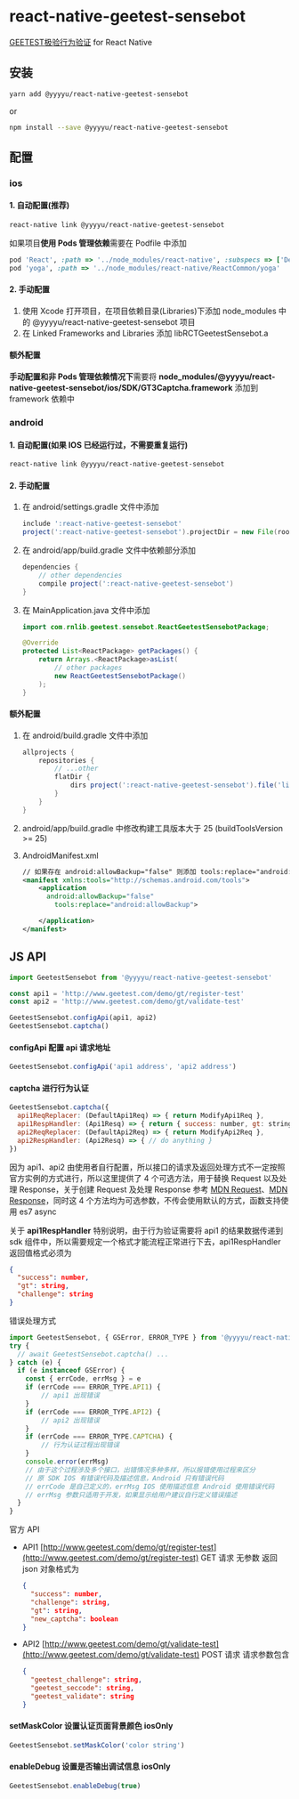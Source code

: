 # react-native-geetest-sensebot

[GEETEST极验行为验证](https://docs.geetest.com/install/overview/start/) for React Native

## 安装

```bash
yarn add @yyyyu/react-native-geetest-sensebot
```

or

```bash
npm install --save @yyyyu/react-native-geetest-sensebot
```

## 配置

### ios

#### 1. 自动配置(推荐)

```bash
react-native link @yyyyu/react-native-geetest-sensebot
```

如果项目**使用 Pods 管理依赖**需要在 Podfile 中添加

```ruby
pod 'React', :path => '../node_modules/react-native', :subspecs => ['Dependency']
pod 'yoga', :path => '../node_modules/react-native/ReactCommon/yoga'
```

#### 2. 手动配置

1. 使用 Xcode 打开项目，在项目依赖目录(Libraries)下添加 node_modules 中的 @yyyyu/react-native-geetest-sensebot 项目
2. 在 Linked Frameworks and Libraries 添加 libRCTGeetestSensebot.a

#### 额外配置

**手动配置和非 Pods 管理依赖情况下**需要将 **node_modules/@yyyyu/react-native-geetest-sensebot/ios/SDK/GT3Captcha.framework** 添加到 framework 依赖中

### android

#### 1. 自动配置(如果 IOS 已经运行过，不需要重复运行)

```bash
react-native link @yyyyu/react-native-geetest-sensebot
```

#### 2. 手动配置

1. 在 android/settings.gradle 文件中添加

    ```Groovy
    include ':react-native-geetest-sensebot'
    project(':react-native-geetest-sensebot').projectDir = new File(rootProject.projectDir, '../node_modules/@yyyyu/react-native-geetest-sensebot/android')
    ```

2. 在 android/app/build.gradle 文件中依赖部分添加

    ```Groovy
    dependencies {
        // other dependencies
        compile project(':react-native-geetest-sensebot')
    }
    ```

3. 在 MainApplication.java 文件中添加

    ```Java
    import com.rnlib.geetest.sensebot.ReactGeetestSensebotPackage;

    @Override
    protected List<ReactPackage> getPackages() {
        return Arrays.<ReactPackage>asList(
            // other packages
            new ReactGeetestSensebotPackage()
        );
    }
    ```

#### 额外配置

1. 在 android/build.gradle 文件中添加
    ```Groovy
    allprojects {
        repositories {
            // ...other
            flatDir {
                dirs project(':react-native-geetest-sensebot').file('libs')
            }
        }
    }
    ```

2. android/app/build.gradle 中修改构建工具版本大于 25 (buildToolsVersion >= 25)

3. AndroidManifest.xml
    ```xml
    // 如果存在 android:allowBackup="false" 则添加 tools:replace="android:allowBackup"
    <manifest xmlns:tools="http://schemas.android.com/tools">
        <application
          android:allowBackup="false"
            tools:replace="android:allowBackup">

        </application>
    </manifest>
    ```

## JS API

```javascript
import GeetestSensebot from '@yyyyu/react-native-geetest-sensebot'

const api1 = 'http://www.geetest.com/demo/gt/register-test'
const api2 = 'http://www.geetest.com/demo/gt/validate-test'

GeetestSensebot.configApi(api1, api2)
GeetestSensebot.captcha()
```

#### configApi 配置 api 请求地址

```javascript
GeetestSensebot.configApi('api1 address', 'api2 address')
```

#### captcha 进行行为认证

```javascript
GeetestSensebot.captcha({
  api1ReqReplacer: (DefaultApi1Req) => { return ModifyApi1Req },
  api1RespHandler: (Api1Resq) => { return { success: number, gt: string, challenge: string } },
  api2ReqReplacer: (DefaultApi2Req) => { return ModifyApi2Req },
  api2RespHandler: (Api2Resq) => { // do anything }
})
```

因为 api1、api2 由使用者自行配置，所以接口的请求及返回处理方式不一定按照官方实例的方式进行，所以这里提供了 4 个可选方法，用于替换 Request 以及处理 Response，关于创建 Request 及处理 Response 参考 [MDN Request](https://developer.mozilla.org/en-US/docs/Web/API/Request)、[MDN Response](https://developer.mozilla.org/en-US/docs/Web/API/Response)，同时这 4 个方法均为可选参数，不传会使用默认的方式，函数支持使用 es7 async

关于 **api1RespHandler** 特别说明，由于行为验证需要将 api1 的结果数据传递到 sdk 组件中，所以需要规定一个格式才能流程正常进行下去，api1RespHandler 返回值格式必须为
```json
{
  "success": number,
  "gt": string,
  "challenge": string
}
```

错误处理方式
```javascript
import GeetestSensebot, { GSError, ERROR_TYPE } from '@yyyyu/react-native-geetest-sensebot'
try {
  // await GeetestSensebot.captcha() ...
} catch (e) {
  if (e instanceof GSError) {
    const { errCode, errMsg } = e
    if (errCode === ERROR_TYPE.API1) {
    	// api1 出现错误
    }
    if (errCode === ERROR_TYPE.API2) {
    	// api2 出现错误
    }
    if (errCode === ERROR_TYPE.CAPTCHA) {
    	// 行为认证过程出现错误
    }
    console.error(errMsg)
    // 由于这个过程涉及多个接口，出错情况多种多样，所以报错使用过程来区分
    // 原 SDK IOS 有错误代码及描述信息，Android 只有错误代码
    // errCode 是自己定义的，errMsg IOS 使用描述信息 Android 使用错误代码
    // errMsg 参数只适用于开发，如果显示给用户建议自行定义错误描述
  }
}
```

官方 API
- API1 [http://www.geetest.com/demo/gt/register-test](http://www.geetest.com/demo/gt/register-test) GET 请求 无参数 返回 json 对象格式为
    ```json
    {
      "success": number,
      "challenge": string,
      "gt": string,
      "new_captcha": boolean
    }
    ```
- API2 [http://www.geetest.com/demo/gt/validate-test](http://www.geetest.com/demo/gt/validate-test) POST 请求 请求参数包含
    ```json
    {
      "geetest_challenge": string,
      "geetest_seccode": string,
      "geetest_validate": string
    }
    ```

#### setMaskColor 设置认证页面背景颜色 iosOnly

```javascript
GeetestSensebot.setMaskColor('color string')
```

#### enableDebug 设置是否输出调试信息 iosOnly

```javascript
GeetestSensebot.enableDebug(true)
```
